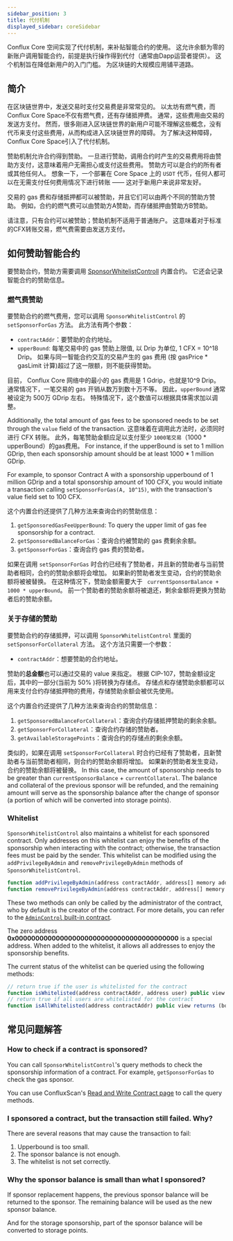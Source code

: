 ```yaml
---
sidebar_position: 3
title: 代付机制
displayed_sidebar: coreSidebar
---
```


Conflux Core 空间实现了代付机制，来补贴智能合约的使用。 这允许余额为零的新账户调用智能合约，前提是执行操作得到代付（通常由Dapp运营者提供）。 这个机制旨在降低新用户的入门门槛。
为区块链的大规模应用铺平道路。

## 简介

在区块链世界中，发送交易时支付交易费是非常常见的。 以太坊有燃气费，而Conflux Core Space不仅有燃气费，还有存储抵押费。 通常，这些费用由交易的发送方支付。 然而，很多刚进入区块链世界的新用户可能不理解这些概念，没有代币来支付这些费用，从而构成进入区块链世界的障碍。 为了解决这种障碍，Conflux Core Space引入了代付机制。

赞助机制允许合约得到赞助。 一旦进行赞助，调用合约时产生的交易费用将由赞助方支付，这意味着用户无需担心或支付这些费用。 赞助方可以是合约的所有者或其他任何人。 想象一下，一个部署在 Core Space 上的 `USDT` 代币，任何人都可以在无需支付任何费用情况下进行转账 —— 这对于新用户来说非常友好。

交易的 gas 费和存储抵押都可以被赞助，并且它们可以由两个不同的赞助方赞助。 例如，合约的燃气费可以由赞助方A赞助，而存储抵押由赞助方B赞助。

请注意，只有合约可以被赞助；赞助机制不适用于普通账户。 这意味着对于标准的CFX转账交易，燃气费需要由发送方支付。

## 如何赞助智能合约

要赞助合约，赞助方需要调用 [SponsorWhitelistControll](./internal-contracts/sponsor-whitelist-control) 内置合约。 它还会记录智能合约的赞助信息。

### 燃气费赞助

要赞助合约的燃气费用，您可以调用 `SponsorWhitelistControl` 的 `setSponsorForGas` 方法。 此方法有两个参数：

- `contractAddr`：要赞助的合约地址。
- `upperBound`: 每笔交易中的 gas 赞助上限值, 以 Drip 为单位, 1 CFX = 10^18 Drip。 如果与同一智能合约交互的交易产生的 gas 费用 (按 gasPrice \* gasLimit 计算)超过了这一限额，则不能获得赞助。

目前， Conflux Core 网络中的最小的 gas 费用是 1 Gdrip，也就是10^9 Drip。 通常情况下，一笔交易的 gas 开销从数万到数十万不等。 因此，`upperBound` 通常被设定为 500万 GDrip 左右。 特殊情况下，这个数值可以根据具体需求加以调整。

Additionally, the total amount of gas fees to be sponsored needs to be set through the `value` field of the transaction. 这意味着在调用此方法时，必须同时进行 CFX 转账。 此外，每笔赞助金额应足以支付至少 `1000笔交易`（1000 \* upperBound）的gas费用。 For instance, if the upperBound is set to 1 million GDrip, then each sponsorship amount should be at least 1000 \* 1 million GDrip.

For example, to sponsor Contract A with a sponsorship upperbound of 1 million GDrip and a total sponsorship amount of 100 CFX, you would initiate a transaction calling `setSponsorForGas(A, 10^15)`, with the transaction's value field set to 100 CFX.

这个内置合约还提供了几种方法来查询合约的赞助信息：

1. `getSponsoredGasFeeUpperBound`: To query the upper limit of gas fee sponsorship for a contract.
2. `getSponsoredBalanceForGas`：查询合约被赞助的 gas 费剩余余额。
3. `getSponsorForGas`：查询合约 gas 费的赞助者。

如果在调用 `setSponsorForGas` 时合约已经有了赞助者，并且新的赞助者与当前赞助者相同，合约的赞助余额将会增加。 如果新的赞助者发生变动，合约的赞助余额将被被替换。 在这种情况下，赞助金额需要大于 ` currentSponsorBalance + 1000 * upperBound`。 前一个赞助者的赞助余额将被退还，剩余金额将更换为赞助者后的赞助余额。

### 关于存储的赞助

要赞助合约的存储抵押，可以调用 `SponsorWhitelistControl` 里面的 `setSponsorForCollateral` 方法。 这个方法只需要一个参数：

- `contractAddr`：想要赞助的合约地址。

赞助的**总金额**也可以通过交易的 value 来指定。 根据 CIP-107，赞助金额设定后，其中的一部分(当前为 50% )将转换为存储点。 存储点和存储赞助余额都可以用来支付合约存储抵押物的费用，存储赞助余额会被优先使用。

这个内置合约还提供了几种方法来查询合约的赞助信息：

1. `getSponsoredBalanceForCollateral`：查询合约存储抵押赞助的剩余余额。
2. `getSponsorForCollateral`：查询合约存储的赞助者。
3. `getAvailableStoragePoints`：查询合约的存储点的剩余余额。

类似的，如果在调用 `setSponsorForCollateral` 时合约已经有了赞助者，且新赞助者与当前赞助者相同，则合约的赞助余额将增加。 如果新的赞助者发生变动，合约的赞助余额将被替换。 In this case, the amount of sponsorship needs to be greater than `currentSponsorBalance` + `currentCollateral`. The balance and collateral of the previous sponsor will be refunded, and the remaining amount will serve as the sponsorship balance after the change of sponsor (a portion of which will be converted into storage points).

### Whitelist

`SponsorWhitelistControl` also maintains a whitelist for each sponsored contract. Only addresses on this whitelist can enjoy the benefits of the sponsorship when interacting with the contract; otherwise, the transaction fees must be paid by the sender. This whitelist can be modified using the `addPrivilegeByAdmin` and `removePrivilegeByAdmin` methods of `SponsorWhitelistControl`.

```js
function addPrivilegeByAdmin(address contractAddr, address[] memory addresses) public;
function removePrivilegeByAdmin(address contractAddr, address[] memory addresses) public;
```

These two methods can only be called by the administrator of the contract, who by default is the creator of the contract. For more details, you can refer to the [`AdminControl` built-in contract](./internal-contracts/admin.md).

The zero address **0x0000000000000000000000000000000000000000** is a special address. When added to the whitelist, it allows all addresses to enjoy the sponsorship benefits.

The current status of the whitelist can be queried using the following methods:

```js
// return true if the user is whitelisted for the contract
function isWhitelisted(address contractAddr, address user) public view returns (bool)
// return true if all users are whitelisted for the contract
function isAllWhitelisted(address contractAddr) public view returns (bool)
```

## 常见问题解答

### How to check if a contract is sponsored?

You can call `SponsorWhitelistControl`'s query methods to check the sponsorship information of a contract. For example, `getSponsorForGas` to check the gas sponsor.

You can use ConfluxScan's [Read and Write Contract page](https://confluxscan.io/address/cfx:aaejuaaaaaaaaaaaaaaaaaaaaaaaaaaaaegg2r16ar?tab=contract-viewer) to call the query methods.

### I sponsored a contract, but the transaction still failed. Why?

There are several reasons that may cause the transaction to fail:

1. Upperbound is too small.
2. The sponsor balance is not enough.
3. The whitelist is not set correctly.

### Why the sponsor balance is small than what I sponsored?

If sponsor replacement happens, the previous sponsor balance will be returned to the sponsor. The remaining balance will be used as the new sponsor balance.

And for the storage sponsorship, part of the sponsor balance will be converted to storage points.
